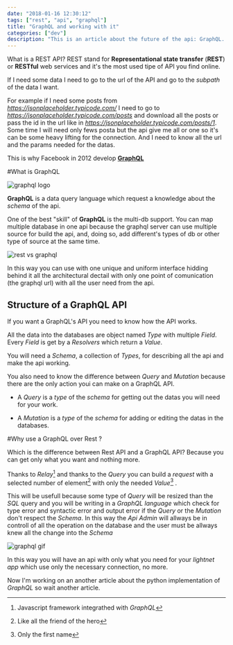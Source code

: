 ```yaml
---
date: "2018-01-16 12:30:12"
tags: ["rest", "api", "graphql"]
title: "GraphQL and working with it"
categories: ["dev"]
description: "This is an article about the future of the api: GraphQL. This is the natural evolution from the REST API and it's the best thing for request only part of the data in the API"
---
```


What is a REST API? REST stand for **Representational state transfer** (**REST**) or **RESTful** web services and it's the most used tipe of API you find online.

If I need some data I need to go to the url of the API and go to the _subpath_ of the data I want. 

For example if I need some posts from _https://jsonplaceholder.typicode.com/_ I need to go to _https://jsonplaceholder.typicode.com/posts_ and download all the posts or pass the id in the url like in _https://jsonplaceholder.typicode.com/posts/1_. Some time I will need only fews posta but the api give me all or one so it's can be some heavy lifting for the connection. And I need to know all the url and the params needed for the datas.

This is why  Facebook in 2012 develop **[GraphQL](http://graphql.org)** 

#What is GraphQL

![graphql logo](/images/post/graphql/graphql.png)

**GraphQL** is a data query language which request a knowledge about the _schema_ of the api.

One of the best "skill" of **GraphQL** is the multi-db support. You can map multiple database in one api because the graphql server can use multiple source for build the api, and, doing so, add different's types of db or other type of source at the same time.

![rest vs graphql](/images/post/graphql/db.png)

In this way you can use with one unique and uniform interface hidding behind it all the architectural dectail with only one point of comunication (the graphql url) with all the user need from the api.

## Structure of a GraphQL API

If you want a GraphQL's API you need to know how the API works.

All the data into the databases are object named _Type_ with multiple _Field_.  Every _Field_ is get by a _Resolvers_ which return a _Value_. 

You will need a _Schema_, a collection of _Types_, for describing all the api and make the api working. 

You also need to know the difference between _Query_ and _Mutation_ because there are the only action youi can make on a GraphQL API.

* A _Query_ is a _type_ of the _schema_ for getting out the datas you will need for your work.

* A _Mutation_ is a _type_ of the _schema_ for adding or editing the datas in the databases.

#Why use a GraphQL over Rest ?

Which is the difference between Rest API and a GraphQL API? Because you can get only what you want and nothing more.

Thanks to _Relay_[^1] and thanks to the _Query_ you can build a _request_ with a selected number of element[^2]  with only the needed _Value_[^3] .
[^1]: Javascript framework integrathed with _GraphQL_
[^2]: Like all the friend of the hero
[^3]: Only the first name

This will be usefull because some type of _Query_ will be resized than the _SQL_ query and you will be writing in a _GraphQL language_ which check for type error and syntactic error and output error if the _Query_ or the _Mutation_ don't respect the _Schema_. In this way the _Api Admin_ will allways be in controll of all the operation on the database and the user must be allways knew all the change into the _Schema_

![graphql gif](/images/post/graphql/graphql-request.gif)

In this way you will have an api with only what you need for your _lightnet app_ which use only the necessary connection, no more.

Now I'm working on an another article about the python implementation of _GraphQL_ so wait another article.
